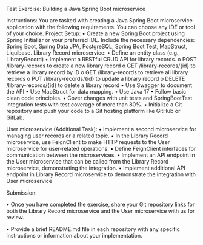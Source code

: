 Test Exercise: Building a Java Spring Boot microservice

Instructions: You are tasked with creating a Java Spring Boot microservice application with the following requirements. You can choose any IDE or tool of your choice.
Project Setup:
•	Create a new Spring Boot project using Spring Initializr or your preferred IDE. Include the necessary dependencies: Spring Boot, Spring Data JPA, PostgreSQL, Spring Boot Test, MapStruct, Liquibase.
Library Record microservice:
•	Define an entity class (e.g., LibraryRecord)
•	Implement a RESTful CRUD API for library records.
o	POST /library-records to create a new library record
o	GET /library-records/{id} to retrieve a library record by ID
o	GET /library-records to retrieve all library records
o	PUT /library-records/{id} to update a library record
o	DELETE /library-records/{id} to delete a library record
•	Use Swagger to document the API
•	Use MapStruct for data mapping.
•	Use Java 17
•	Follow basic clean code principles.
•	Cover changes with unit tests and SpringBootTest integration tests with test coverage of more than 80%.
•	Initialize a Git repository and push your code to a Git hosting platform like GitHub or GitLab.

User microservice (Additional Task):
•	Implement a second microservice for managing user records or a related topic.
•	In the Library Record microservice, use FeignClient to make HTTP requests to the User microservice for user-related operations.
•	Define FeignClient interfaces for communication between the microservices.
•	Implement an API endpoint in the User microservice that can be called from the Library Record microservice, demonstrating the integration.
•	Implement additional API endpoint in Library Record microservice to demonstrate the integration with User microservice

Submission:

•	Once you have completed the exercise, share your Git repository links for both the Library Record microservice and the User microservice with us for review.

•	Provide a brief README.md file in each repository with any specific instructions or information about your implementation.
